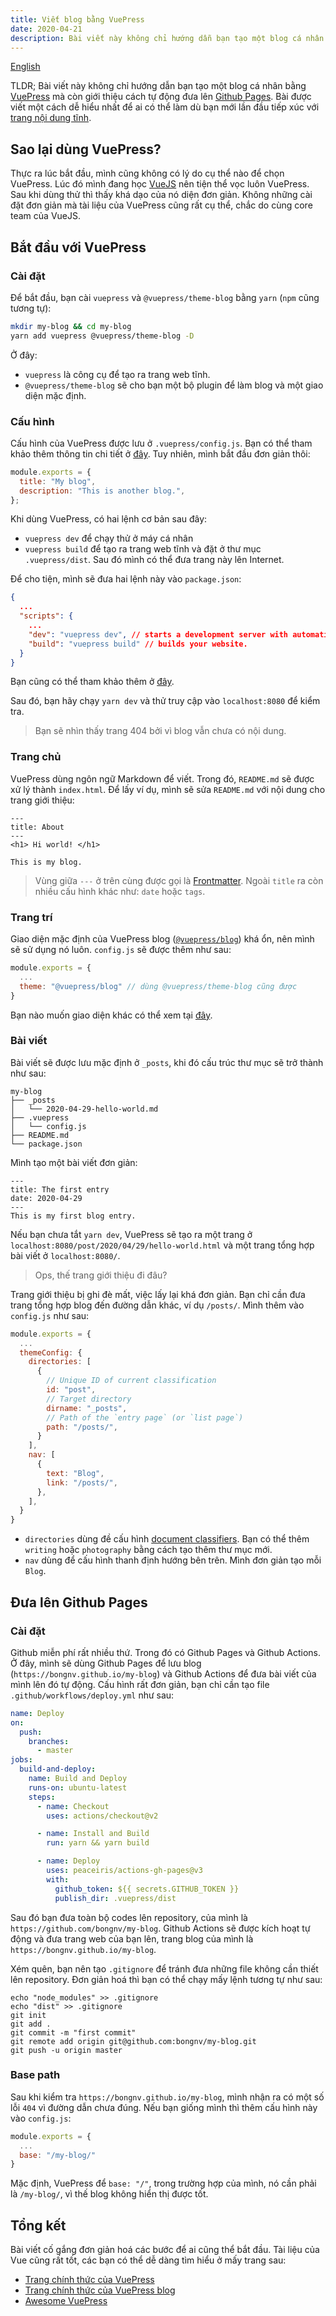 ```yaml
---
title: Viết blog bằng VuePress
date: 2020-04-21
description: Bài viết này không chỉ hướng dẫn bạn tạo một blog cá nhân bằng mà còn giới thiệu cách tự động đưa lên Github Pages. Bài được viết một cách dễ hiểu nhất để ai có thể làm dù bạn mới lần đầu tiếp xúc với trang nội dung tĩnh.
---
```


[English](/blog/2020-04-21-blogging-with-vuepress/)

TLDR; Bài viết này không chỉ hướng dẫn bạn tạo một blog cá nhân bằng [VuePress](https://vuepress.vuejs.org/) mà còn giới thiệu cách tự động đưa lên [Github Pages](https://pages.github.com/). Bài được viết một cách dễ hiểu nhất để ai có thể làm dù bạn mới lần đầu tiếp xúc với [trang nội dung tĩnh](https://en.wikipedia.org/wiki/Web_template_system#Static_site_generators).

## Sao lại dùng VuePress?

Thực ra lúc bắt đầu, mình cũng không có lý do cụ thể nào để chọn VuePress. Lúc đó mình đang học [VueJS](https://vuejs.org/) nên tiện thể vọc luôn VuePress. Sau khi dùng thử thì thấy khá dạo của nó diện đơn giản. Không những cài đặt đơn giản mà tài liệu của VuePress cũng rất cụ thể, chắc do cùng core team của VueJS.

## Bắt đầu với VuePress

### Cài đặt

Để bắt đầu, bạn cài `vuepress` và `@vuepress/theme-blog` bằng `yarn` (`npm` cũng tương tự):

```bash
mkdir my-blog && cd my-blog
yarn add vuepress @vuepress/theme-blog -D
```

Ở đây:

- `vuepress` là công cụ để tạo ra trang web tĩnh.
- `@vuepress/theme-blog` sẽ cho bạn một bộ plugin để làm blog và một giao diện mặc định.

### Cấu hình

Cấu hình của VuePress được lưu ở `.vuepress/config.js`. Bạn có thể tham khảo thêm thông tin chi tiết ở [đây](https://vuepress.vuejs.org/config/). Tuy nhiên, mình bắt đầu đơn giản thôi:

```js
module.exports = {
  title: "My blog",
  description: "This is another blog.",
};
```

Khi dùng VuePress, có hai lệnh cơ bản sau đây:

- `vuepress dev` để chạy thử ở máy cá nhân
- `vuepress build` để tạo ra trang web tĩnh và đặt ở thư mục `.vuepress/dist`. Sau đó mình có thể đưa trang này lên Internet.

Để cho tiện, mình sẽ đưa hai lệnh này vào `package.json`:

```json
{
  ...
  "scripts": {
    ...
    "dev": "vuepress dev", // starts a development server with automatic reload.
    "build": "vuepress build" // builds your website.
  }
}
```

Bạn cũng có thể tham khảo thêm ở [đây](https://vuepress.vuejs.org/api/cli.html).

Sau đó, bạn hãy chạy `yarn dev` và thử truy cập vào `localhost:8080` để kiểm tra.

> Bạn sẽ nhìn thấy trang 404 bởi vì blog vẫn chưa có nội dung.

### Trang chủ

VuePress dùng ngôn ngữ Markdown để viết. Trong đó, `README.md` sẽ được xử lý thành `index.html`. Để lấy ví dụ, mình sẽ sửa `README.md` với nội dung cho trang giới thiệu:

```
---
title: About
---
<h1> Hi world! </h1>

This is my blog.
```

> Vùng giữa `---` ở trên cùng được gọi là [Frontmatter](https://vuepress.vuejs.org/guide/frontmatter.html). Ngoài `title` ra còn nhiều cấu hình khác như: `date` hoặc `tags`.

### Trang trí

Giao diện mặc định của VuePress blog ([`@vuepress/blog`](https://vuepress-theme-blog.ulivz.com/)) khá ổn, nên mình sẽ sử dụng nó luôn. `config.js` sẽ được thêm như sau:

```js
module.exports = {
  ...
  theme: "@vuepress/blog" // dùng @vuepress/theme-blog cũng được
}
```

Bạn nào muốn giao diện khác có thể xem tại [đây](https://github.com/vuepressjs/awesome-vuepress).

### Bài viết

Bài viết sẽ được lưu mặc định ở `_posts`, khi đó cấu trúc thư mục sẽ trở thành như sau:

```
my-blog
├── _posts
│   └── 2020-04-29-hello-world.md
├── .vuepress
│   └── config.js
├── README.md
└── package.json
```

Mình tạo một bài viết đơn giản:

```
---
title: The first entry
date: 2020-04-29
---
This is my first blog entry.
```

Nếu bạn chưa tắt `yarn dev`, VuePress sẽ tạo ra một trang ở `localhost:8080/post/2020/04/29/hello-world.html` và một trang tổng hợp bài viết ở `localhost:8080/`.

> Ops, thế trang giới thiệu đi đâu?

Trang giới thiệu bị ghi đè mất, việc lấy lại khá đơn giản. Bạn chỉ cần đưa trang tổng hợp blog đến đường dẫn khác, ví dụ `/posts/`. Mình thêm vào `config.js` như sau:

```js
module.exports = {
  ...
  themeConfig: {
    directories: [
      {
        // Unique ID of current classification
        id: "post",
        // Target directory
        dirname: "_posts",
        // Path of the `entry page` (or `list page`)
        path: "/posts/",
      }
    ],
    nav: [
      {
        text: "Blog",
        link: "/posts/",
      },
    ],
  }
}
```

- `directories` dùng đề cấu hình [document classifiers](https://vuepress-plugin-blog.ulivz.com/guide/getting-started.html#directory-classifier). Bạn có thể thêm `writing` hoặc `photography` bằng cách tạo thêm thư mục mới.
- `nav` dùng để cấu hình thanh định hướng bên trên. Mình đơn giản tạo mỗi `Blog`.

## Đưa lên Github Pages

### Cài đặt

Github miễn phí rất nhiều thứ. Trong đó có Github Pages và Github Actions. Ở đây, mình sẽ dùng Github Pages để lưu blog (`https://bongnv.github.io/my-blog`) và Github Actions để đưa bài viết của mình lên đó tự động. Cấu hình rất đơn giản, bạn chỉ cần tạo file `.github/workflows/deploy.yml` như sau:

```yml
name: Deploy
on:
  push:
    branches:
      - master
jobs:
  build-and-deploy:
    name: Build and Deploy
    runs-on: ubuntu-latest
    steps:
      - name: Checkout
        uses: actions/checkout@v2

      - name: Install and Build
        run: yarn && yarn build

      - name: Deploy
        uses: peaceiris/actions-gh-pages@v3
        with:
          github_token: ${{ secrets.GITHUB_TOKEN }}
          publish_dir: .vuepress/dist
```

Sau đó bạn đưa toàn bộ codes lên repository, của mình là `https://github.com/bongnv/my-blog`. Github Actions sẽ được kích hoạt tự động và đưa trang web của bạn lên, trang blog của mình là `https://bongnv.github.io/my-blog`.

Xém quên, bạn nên tạo `.gitignore` để tránh đưa những file không cần thiết lên repository. Đơn giản hoá thì bạn có thể chạy mấy lệnh tương tự như sau:

```
echo "node_modules" >> .gitignore
echo "dist" >> .gitignore
git init
git add .
git commit -m "first commit"
git remote add origin git@github.com:bongnv/my-blog.git
git push -u origin master
```

### Base path

Sau khi kiểm tra `https://bongnv.github.io/my-blog`, mình nhận ra có một số lỗi `404` vì đường dẫn chưa đúng. Nếu bạn giống mình thì thêm cấu hình này vào `config.js`:

```js
module.exports = {
  ...
  base: "/my-blog/"
}
```

Mặc định, VuePress để `base: "/"`, trong trường hợp của mình, nó cần phải là `/my-blog/`, vì thế blog không hiển thị được tốt.

## Tổng kết

Bài viết cố gắng đơn giản hoá các bước để ai cũng thể bắt đầu. Tài liệu của Vue cũng rất tốt, các bạn có thể dễ dàng tìm hiểu ở mấy trang sau:

- [Trang chính thức của VuePress](https://vuepress.vuejs.org/)
- [Trang chính thức của VuePress blog](https://vuepress-theme-blog.ulivz.com/)
- [Awesome VuePress](https://github.com/vuepressjs/awesome-vuepress)
